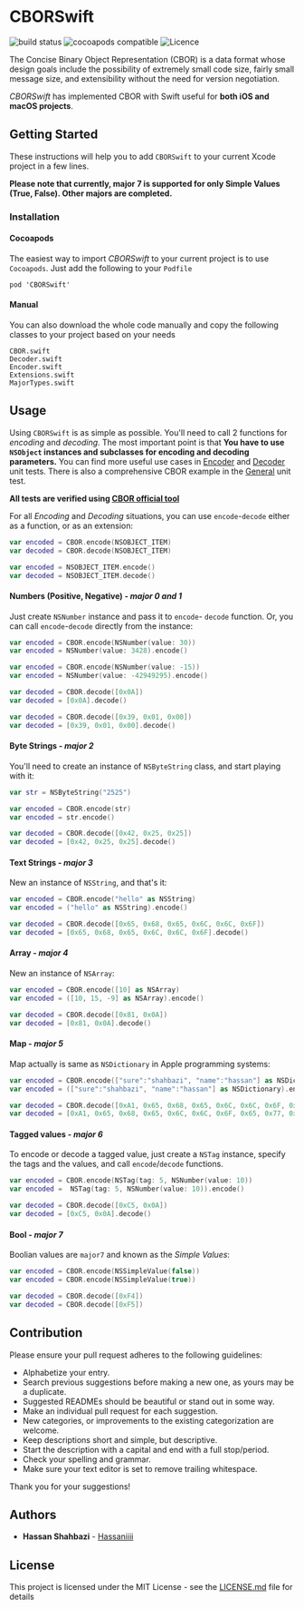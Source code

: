 # CBORSwift
![build status](https://travis-ci.org/Hassaniiii/CBORSwift.svg?branch=master)
![cocoapods compatible](https://img.shields.io/badge/Cocoapods-compatible-4BC51D.svg?style=flat)
![Licence](https://img.shields.io/github/license/Hassaniiii/CBORSwift.svg)

The Concise Binary Object Representation (CBOR) is a data format whose design goals include the possibility of extremely small code size, fairly small message size, and extensibility without the need for version negotiation.

*CBORSwift* has implemented CBOR with Swift useful for **both iOS and macOS projects**.

## Getting Started
These instructions will help you to add `CBORSwift` to your current Xcode project in a few lines.

**Please note that currently, major 7 is supported for only Simple Values (True, False). Other majors are completed.** 

### Installation
#### Cocoapods
The easiest way to import *CBORSwift* to your current project is to use `Cocoapods`. Just add the following to your `Podfile`

`pod 'CBORSwift'`

#### Manual
You can also download the whole code manually and copy the following classes to your project based on your needs
```
CBOR.swift
Decoder.swift
Encoder.swift
Extensions.swift
MajorTypes.swift
```
## Usage
Using `CBORSwift` is as simple as possible. You'll need to call 2 functions for *encoding* and *decoding*. The most important point is that **You have to use `NSObject` instances and subclasses for encoding and decoding parameters.** You can find more useful use cases in [Encoder](https://github.com/Hassaniiii/CBORSwift/blob/master/CBORSwiftTests/CBOREncoderTests.swift) and [Decoder](https://github.com/Hassaniiii/CBORSwift/blob/master/CBORSwiftTests/CBORDecoderTests.swift) unit tests. There is also a comprehensive CBOR example in the [General](https://github.com/Hassaniiii/CBORSwift/blob/master/CBORSwiftTests/CBORSwiftTests.swift) unit test. 

**All tests are verified using [CBOR official tool](http://cbor.me/)**

For all *Encoding* and *Decoding* situations, you can use `encode`-`decode` either as a function, or as an extension:
```swift
var encoded = CBOR.encode(NSOBJECT_ITEM)
var decoded = CBOR.decode(NSOBJECT_ITEM)

var encoded = NSOBJECT_ITEM.encode()
var decoded = NSOBJECT_ITEM.decode()
```


#### Numbers (Positive, Negative) - *major 0 and 1*
Just create `NSNumber` instance and pass it to `encode`- `decode` function. Or, you can call `encode`-`decode` directly from the instance:

```swift
var encoded = CBOR.encode(NSNumber(value: 30))
var encoded = NSNumber(value: 3428).encode()

var encoded = CBOR.encode(NSNumber(value: -15))
var encoded = NSNumber(value: -42949295).encode()

var decoded = CBOR.decode([0x0A])
var decoded = [0x0A].decode()

var decoded = CBOR.decode([0x39, 0x01, 0x00])
var decoded = [0x39, 0x01, 0x00].decode()
```

#### Byte Strings - *major 2*
You'll need to create an instance of `NSByteString` class, and start playing with it:

```swift
var str = NSByteString("2525")

var encoded = CBOR.encode(str)
var encoded = str.encode()

var decoded = CBOR.decode([0x42, 0x25, 0x25])
var decoded = [0x42, 0x25, 0x25].decode()
```

#### Text Strings - *major 3*
New an instance of `NSString`, and that's it:

```swift
var encoded = CBOR.encode("hello" as NSString)
var encoded = ("hello" as NSString).encode()

var decoded = CBOR.decode([0x65, 0x68, 0x65, 0x6C, 0x6C, 0x6F])
var decoded = [0x65, 0x68, 0x65, 0x6C, 0x6C, 0x6F].decode()
```

#### Array - *major 4*
New an instance of `NSArray`:

```swift
var encoded = CBOR.encode([10] as NSArray)
var encoded = ([10, 15, -9] as NSArray).encode()

var decoded = CBOR.decode([0x81, 0x0A])
var decoded = [0x81, 0x0A].decode()
```

#### Map - *major 5*
Map actually is same as `NSDictionary`  in Apple programming systems:

```swift
var encoded = CBOR.encode(["sure":"shahbazi", "name":"hassan"] as NSDictionary)
var encoded = (["sure":"shahbazi", "name":"hassan"] as NSDictionary).encode()

var decoded = CBOR.decode([0xA1, 0x65, 0x68, 0x65, 0x6C, 0x6C, 0x6F, 0x65, 0x77, 0x6F, 0x72, 0x6C, 0x64])
var decoded = [0xA1, 0x65, 0x68, 0x65, 0x6C, 0x6C, 0x6F, 0x65, 0x77, 0x6F, 0x72, 0x6C, 0x64].decode()
```

#### Tagged values - *major 6*
To encode or decode a tagged value, just create a `NSTag` instance, specify the tags and the values, and call `encode`/`decode` functions.

```swift
var encoded = CBOR.encode(NSTag(tag: 5, NSNumber(value: 10))
var encoded =  NSTag(tag: 5, NSNumber(value: 10)).encode()

var decoded = CBOR.decode([0xC5, 0x0A])
var decoded = [0xC5, 0x0A].decode()
```

#### Bool - *major 7*
Boolian values are `major7` and known as the *Simple Values*:

````swift
var encoded = CBOR.encode(NSSimpleValue(false))
var encoded = CBOR.encode(NSSimpleValue(true))

var decoded = CBOR.decode([0xF4])
var decoded = CBOR.decode([0xF5])
````


## Contribution
Please ensure your pull request adheres to the following guidelines:

* Alphabetize your entry.
* Search previous suggestions before making a new one, as yours may be a duplicate.
* Suggested READMEs should be beautiful or stand out in some way.
* Make an individual pull request for each suggestion.
* New categories, or improvements to the existing categorization are welcome.
* Keep descriptions short and simple, but descriptive.
* Start the description with a capital and end with a full stop/period.
* Check your spelling and grammar.
* Make sure your text editor is set to remove trailing whitespace.

Thank you for your suggestions!

## Authors

* **Hassan Shahbazi** - [Hassaniiii](https://github.com/Hassaniiii)

## License
This project is licensed under the MIT License - see the [LICENSE.md](https://github.com/Hassaniiii/CBORSwift/blob/master/LICENSE.md) file for details
